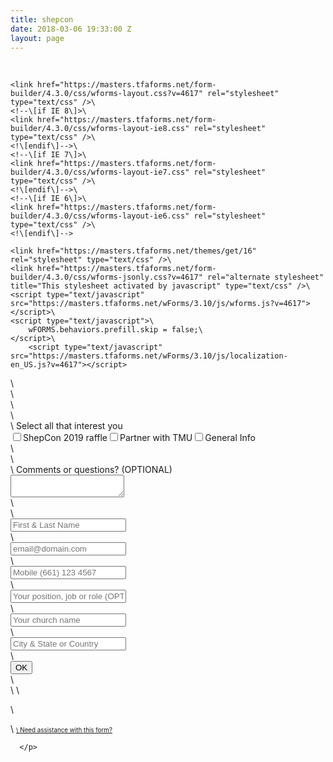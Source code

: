 ```yaml
---
title: shepcon
date: 2018-03-06 19:33:00 Z
layout: page
---
```


<!-- FORM: HEAD SECTION -->

<meta http-equiv="Content-Type" content="text/html; charset=utf-8" />\
            <script type="text/javascript">\
        document.addEventListener("DOMContentLoaded", function(){\
            const FORM_TIME_START = Math.floor((new Date).getTime()/1000);\
            let formElement = document.getElementById("tfa_0");\
            let appendJsTimerElement = function(){\
                let formTimeDiff = Math.floor((new Date).getTime()/1000) - FORM_TIME_START;\
                let cumulatedTimeElement = document.getElementById("tfa_dbCumulatedTime");\
                if (null !== cumulatedTimeElement) {\
                    let cumulatedTime = parseInt(cumulatedTimeElement.value);\
                    if (null !== cumulatedTime && cumulatedTime > 0) {\
                        formTimeDiff \+= cumulatedTime;\
                    }\
                }\
                let jsTimeInput = document.createElement("input");\
                jsTimeInput.setAttribute("type", "hidden");\
                jsTimeInput.setAttribute("value", formTimeDiff.toString());\
                jsTimeInput.setAttribute("name", "tfa_dbElapsedJsTime");\
                jsTimeInput.setAttribute("id", "tfa_dbElapsedJsTime");\
                jsTimeInput.setAttribute("autocomplete", "off");\
                if (null !== formElement) {\
                    formElement.appendChild(jsTimeInput);\
                }\
            };\
            if (null !== formElement) {\
                if(formElement.addEventListener){\
                    formElement.addEventListener('submit', appendJsTimerElement, false);\
                } else if(formElement.attachEvent){\
                    formElement.attachEvent('onsubmit', appendJsTimerElement);\
                }\
            }\
        });\
    </script>
    
    <link href="https://masters.tfaforms.net/form-builder/4.3.0/css/wforms-layout.css?v=4617" rel="stylesheet" type="text/css" />\
    <!--\[if IE 8\]>\
    <link href="https://masters.tfaforms.net/form-builder/4.3.0/css/wforms-layout-ie8.css" rel="stylesheet" type="text/css" />\
    <!\[endif\]-->\
    <!--\[if IE 7\]>\
    <link href="https://masters.tfaforms.net/form-builder/4.3.0/css/wforms-layout-ie7.css" rel="stylesheet" type="text/css" />\
    <!\[endif\]-->\
    <!--\[if IE 6\]>\
    <link href="https://masters.tfaforms.net/form-builder/4.3.0/css/wforms-layout-ie6.css" rel="stylesheet" type="text/css" />\
    <!\[endif\]-->
    
    <link href="https://masters.tfaforms.net/themes/get/16" rel="stylesheet" type="text/css" />\
    <link href="https://masters.tfaforms.net/form-builder/4.3.0/css/wforms-jsonly.css?v=4617" rel="alternate stylesheet" title="This stylesheet activated by javascript" type="text/css" />\
    <script type="text/javascript" src="https://masters.tfaforms.net/wForms/3.10/js/wforms.js?v=4617"></script>\
    <script type="text/javascript">\
        wFORMS.behaviors.prefill.skip = false;\
    </script>\
        <script type="text/javascript" src="https://masters.tfaforms.net/wForms/3.10/js/localization-en_US.js?v=4617"></script>

<!-- FORM: BODY SECTION -->\
<div class="wFormContainer"  >

<style type="text/css">\
\#tfa_7-L,\
label\[id^="tfa_7\["\] {\
width: 530px !important;\
}\
\
\#tfa_11,\
\*\[id^="tfa_11\["\] {\
width: 431.02272px !important;\
}\
\#tfa_11-D,\
\*\[id^="tfa_11\["\]\[class\~="field-container-D"\] {\
width: auto !important;\
}\
\
\#tfa_11-L,\
label\[id^="tfa_11\["\] {\
width: 530px !important;\
}\
\
\#tfa_1,\
\*\[id^="tfa_1\["\] {\
width: 420px !important;\
}\
\#tfa_1-D,\
\*\[id^="tfa_1\["\]\[class\~="field-container-D"\] {\
width: auto !important;\
}\
\
\#tfa_2,\
\*\[id^="tfa_2\["\] {\
width: 420px !important;\
}\
\#tfa_2-D,\
\*\[id^="tfa_2\["\]\[class\~="field-container-D"\] {\
width: auto !important;\
}\
\
\#tfa_3,\
\*\[id^="tfa_3\["\] {\
width: 420px !important;\
}\
\#tfa_3-D,\
\*\[id^="tfa_3\["\]\[class\~="field-container-D"\] {\
width: auto !important;\
}\
\
\#tfa_3-L,\
label\[id^="tfa_3\["\] {\
width: 490px !important;\
}\
\
\#tfa_4,\
\*\[id^="tfa_4\["\] {\
width: 420px !important;\
}\
\#tfa_4-D,\
\*\[id^="tfa_4\["\]\[class\~="field-container-D"\] {\
width: auto !important;\
}\
\
\#tfa_4-L,\
label\[id^="tfa_4\["\] {\
width: 470px !important;\
}\
\
\#tfa_5,\
\*\[id^="tfa_5\["\] {\
width: 420px !important;\
}\
\#tfa_5-D,\
\*\[id^="tfa_5\["\]\[class\~="field-container-D"\] {\
width: auto !important;\
}\
\
\#tfa_5-L,\
label\[id^="tfa_5\["\] {\
width: 490px !important;\
}\
\
\#tfa_6,\
\*\[id^="tfa_6\["\] {\
width: 421.02272px !important;\
}\
\#tfa_6-D,\
\*\[id^="tfa_6\["\]\[class\~="field-container-D"\] {\
width: auto !important;\
}\
\
\#tfa_6-L,\
label\[id^="tfa_6\["\] {\
width: 490px !important;\
}\
</style><div class=""><div class="wForm" id="tfa_0-WRPR" dir="ltr">\
<div class="codesection" id="code-tfa_0"></div>\
<form method="post" action="https://masters.tfaforms.net/responses/processor" class="hintsBelow labelsAbove" id="tfa_0">\
<div class="oneField field-container-D     " id="tfa_7-D">\
<label id="tfa_7-L" for="tfa_7" class="label preField ">Select all that interest you</label><br><div class="inputWrapper"><span id="tfa_7" class="choices horizontal "><span class="oneChoice"><input type="checkbox" value="tfa_8" class="" id="tfa_8" name="tfa_8"><label class="label postField" id="tfa_8-L" for="tfa_8">ShepCon 2019 raffle</label></span><span class="oneChoice"><input type="checkbox" value="tfa_9" class="" id="tfa_9" name="tfa_9"><label class="label postField" id="tfa_9-L" for="tfa_9">Partner with TMU</label></span><span class="oneChoice"><input type="checkbox" value="tfa_10" class="" id="tfa_10" name="tfa_10"><label class="label postField" id="tfa_10-L" for="tfa_10">General Info</label></span></span></div>\
</div>\
<div class="oneField field-container-D   labelsAbove  " id="tfa_11-D">\
<label id="tfa_11-L" for="tfa_11" class="label preField ">Comments or questions? (OPTIONAL)</label><br><div class="inputWrapper"><textarea id="tfa_11" name="tfa_11" title="Comments or questions? (OPTIONAL)" class=""></textarea></div>\
</div>\
<div class="oneField field-container-D   labelsRemoved  " id="tfa_1-D"><div class="inputWrapper"><input type="text" id="tfa_1" name="tfa_1" value="" placeholder="First & Last Name" title="First & Last Name" class="required"></div></div>\
<div class="oneField field-container-D   labelsRemoved  " id="tfa_2-D"><div class="inputWrapper"><input type="text" id="tfa_2" name="tfa_2" value="" placeholder="email@domain.com" title="Email address" class="validate-email required"></div></div>\
<div class="oneField field-container-D   labelsRemoved  " id="tfa_3-D"><div class="inputWrapper"><input type="text" id="tfa_3" name="tfa_3" value="" placeholder="Mobile (661) 123 4567" autoformat="###-###-####" title="Mobile phone to contact you during G3 Conference" class="validate-custom /^(\[\\(\]{1}\[0-9\]{3}\[\\)\]{1}\[\\.| |\\-\]{0,1}|^\[0-9\]{3}\[\\.|\\-| \]?)?\[0-9\]{3}(\\.|\\-| )?\[0-9\]{4}$/ required"></div></div>\
<div class="oneField field-container-D   labelsRemoved  " id="tfa_4-D"><div class="inputWrapper"><input type="text" id="tfa_4" name="tfa_4" value="" placeholder="Your position, job or role (OPTIONAL)" title="Your position (ex: Sr Pastor, Worship Leader, Youth Director)" class=""></div></div>\
<div class="oneField field-container-D   labelsRemoved  " id="tfa_5-D"><div class="inputWrapper"><input type="text" id="tfa_5" name="tfa_5" value="" placeholder="Your church name" title="Your church name (ex: Grace Community Church)" class="required"></div></div>\
<div class="oneField field-container-D   labelsRemoved  " id="tfa_6-D"><div class="inputWrapper"><input type="text" id="tfa_6" name="tfa_6" value="" placeholder="City & State or Country" title="Which state (ex: GA, CA, TX, NY....)" class=""></div></div>\
<div class="actions" id="tfa_0-A"><input type="submit" class="primaryAction" value="OK"></div>\
<div style="clear:both"></div>\
<input type="hidden" value="217739" name="tfa_dbFormId" id="tfa_dbFormId"><input type="hidden" value="" name="tfa_dbResponseId" id="tfa_dbResponseId"><input type="hidden" value="9d9f7d3b772bbd8e1af49005588ff0bf" name="tfa_dbControl" id="tfa_dbControl"><input type="hidden" value="7" name="tfa_dbVersionId" id="tfa_dbVersionId"><input type="hidden" value="" name="tfa_switchedoff" id="tfa_switchedoff">\
</form>\
</div></div>

<p class="supportInfo" >\
<a href="https://masters.tfaforms.net/forms/help/217739" target="new" style="font-size: 0.7em;">\
Need assistance with this form?    </a>

      </p>

</div>